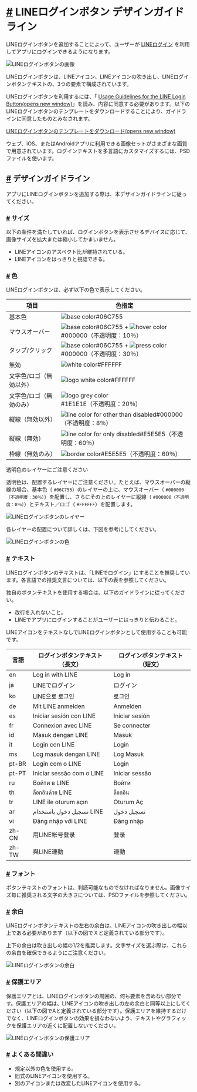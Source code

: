 # [\#](https://developers.line.biz/ja/docs/line-login/login-button/#page-title) LINEログインボタン デザインガイドライン

LINEログインボタンを追加することによって、ユーザーが [LINEログイン](https://developers.line.biz/ja/docs/line-login/overview/) を利用してアプリにログインできるようになります。

![LINEログインボタンの画像](https://developers.line.biz/assets/img/login-button-ja.05e4241a.png)

LINEログインボタンは、LINEアイコン、LINEアイコンの吹き出し、LINEログインボタンテキストの、3つの要素で構成されています。

LINEログインボタンを利用するには、「 [Usage Guidelines for the LINE Login Button(opens new window)](https://terms2.line.me/LINE_Developers_Guidelines_for_Login_Button)」を読み、内容に同意する必要があります。以下のLINEログインボタンのテンプレートをダウンロードすることにより、ガイドラインに同意したものとみなされます。

[LINEログインボタンのテンプレートをダウンロード(opens new window)](https://vos.line-scdn.net/line-developers/docs/media/line-login/login-button/LINE_Login_Button_Image.zip)

ウェブ、iOS、またはAndroidアプリに利用できる画像セットがさまざまな画質で用意されています。ログインテキストを多言語にカスタマイズするには、PSDファイルを使います。

## [\#](https://developers.line.biz/ja/docs/line-login/login-button/#design-guidelines) デザインガイドライン

アプリにLINEログインボタンを追加する際は、本デザインガイドラインに従ってください。

### [\#](https://developers.line.biz/ja/docs/line-login/login-button/#size) サイズ

以下の条件を満たしていれば、ログインボタンを表示させるデバイスに応じて、画像サイズを拡大または縮小してかまいません。

- LINEアイコンのアスペクト比が維持されている。
- LINEアイコンをはっきりと視認できる。

### [\#](https://developers.line.biz/ja/docs/line-login/login-button/#color) 色

LINEログインボタンは、必ず以下の色で表示してください。

| 項目                    | 色指定                                                                                                     |
| ----------------------- | ---------------------------------------------------------------------------------------------------------- |
| 基本色                  | ![base color](Base64-Image-Removed)#06C755                                                                 |
| マウスオーバー          | ![base color](Base64-Image-Removed)#06C755 + ![hover color](Base64-Image-Removed)#000000（不透明度：10％） |
| タップ/クリック         | ![base color](Base64-Image-Removed)#06C755 + ![press color](Base64-Image-Removed)#000000（不透明度：30％） |
| 無効                    | ![white color](Base64-Image-Removed)#FFFFFF                                                                |
| 文字色/ロゴ（無効以外） | ![logo white color](Base64-Image-Removed)#FFFFFF                                                           |
| 文字色/ロゴ（無効のみ） | ![logo grey color](Base64-Image-Removed)#1E1E1E（不透明度：20％）                                          |
| 縦線（無効以外）        | ![line color for other than disabled](Base64-Image-Removed)#000000（不透明度：8％）                        |
| 縦線（無効）            | ![line color for only disabled](Base64-Image-Removed)#E5E5E5（不透明度：60％）                             |
| 枠線（無効のみ）        | ![border color](Base64-Image-Removed)#E5E5E5（不透明度：60％）                                             |

透明色のレイヤーにご注意ください

透明色は、配置するレイヤーにご注意ください。たとえば、マウスオーバーの縦線の場合、基本色（ `#06C755`）のレイヤーの上に、マウスオーバー（ `#000000（不透明度：30％）`）を配置し、さらにその上のレイヤーに縦線（ `#000000（不透明度：8％）`）とテキスト／ロゴ（ `#FFFFFF`）を配置します。

![LINEログインボタンのレイヤー](https://developers.line.biz/assets/img/login-button-color-layer-order-ja.f1f51a0d.png)

各レイヤーの配置について詳しくは、下図を参考にしてください。

![LINEログインボタンの色](https://developers.line.biz/assets/img/login-button-color-ja.b79fba17.png)

### [\#](https://developers.line.biz/ja/docs/line-login/login-button/#text) テキスト

LINEログインボタンのテキストは、「LINEでログイン」にすることを推奨しています。各言語での推奨文言については、以下の表を参照してください。

独自のボタンテキストを使用する場合は、以下のガイドラインに従ってください。

- 改行を入れないこと。
- LINEでアプリにログインすることがユーザーにはっきりと伝わること。

LINEアイコンをテキストなしでLINEログインボタンとして使用することも可能です。

| 言語  | ログインボタンテキスト（長文） | ログインボタンテキスト（短文） |
| ----- | ------------------------------ | ------------------------------ |
| en    | Log in with LINE               | Log in                         |
| ja    | LINEでログイン                 | ログイン                       |
| ko    | LINE으로 로그인                | 로그인                         |
| de    | Mit LINE anmelden              | Anmelden                       |
| es    | Iniciar sesión con LINE        | Iniciar sesión                 |
| fr    | Connexion avec LINE            | Se connecter                   |
| id    | Masuk dengan LINE              | Masuk                          |
| it    | Login con LINE                 | Login                          |
| ms    | Log masuk dengan LINE          | Log Masuk                      |
| pt-BR | Login com o LINE               | Login                          |
| pt-PT | Iniciar sessão com o LINE      | Iniciar sessão                 |
| ru    | Войти в LINE                   | Войти                          |
| th    | ล็อกอินด้วย LINE               | ล็อกอิน                        |
| tr    | LINE ile oturum açın           | Oturum Aç                      |
| ar    | تسجيل دخول باستخدام LINE       | تسجيل دخول                     |
| vi    | Đăng nhập với LINE             | Đăng nhập                      |
| zh-CN | 用LINE帐号登录                 | 登录                           |
| zh-TW | 與LINE連動                     | 連動                           |

### [\#](https://developers.line.biz/ja/docs/line-login/login-button/#font) フォント

ボタンテキストのフォントは、判読可能なものでなければなりません。画像サイズ毎に推奨される文字の大きさについては、PSDファイルを参照してください。

### [\#](https://developers.line.biz/ja/docs/line-login/login-button/#padding) 余白

LINEログインボタンテキストの左右の余白は、LINEアイコンの吹き出しの幅以上である必要があります（以下の図でＸと定義されている部分です）。

上下の余白は吹き出しの幅の1/2を推奨します。文字サイズを選ぶ際は、これらの余白を確保できるようにご注意ください。

![LINEログインボタンの余白](Base64-Image-Removed)

### [\#](https://developers.line.biz/ja/docs/line-login/login-button/#isolation-zone) 保護エリア

保護エリアとは、LINEログインボタンの周囲の、何も要素を含めない部分です。保護エリアの幅は、LINEアイコンの吹き出しの左の余白と同等以上にしてください（以下の図でAと定義されている部分です）。保護エリアを維持するだけでなく、LINEログインボタンの効果を損なわないよう、テキストやグラフィックを保護エリアの近くに配置しないでください。

![LINEログインボタンの保護エリア](Base64-Image-Removed)

### [\#](https://developers.line.biz/ja/docs/line-login/login-button/#common-mistakes-to-avoid) よくある間違い

- 規定以外の色を使用する。
- 旧式のLINEアイコンを使用する。
- 別のアイコンまたは改変したLINEアイコンを使用する。

